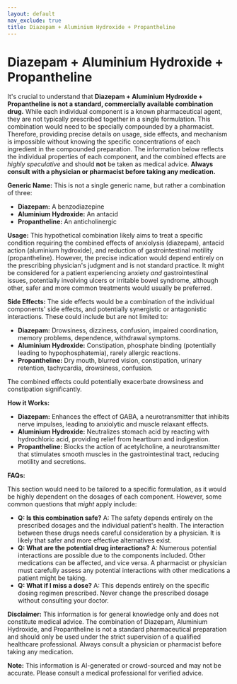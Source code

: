 ```yaml
---
layout: default
nav_exclude: true
title: Diazepam + Aluminium Hydroxide + Propantheline
---
```


# Diazepam + Aluminium Hydroxide + Propantheline

It's crucial to understand that **Diazepam + Aluminium Hydroxide + Propantheline is not a standard, commercially available combination drug.**  While each individual component is a known pharmaceutical agent, they are not typically prescribed together in a single formulation.  This combination would need to be specially compounded by a pharmacist.  Therefore, providing precise details on usage, side effects, and mechanism is impossible without knowing the specific concentrations of each ingredient in the compounded preparation.  The information below reflects the individual properties of each component, and the combined effects are *highly speculative* and should **not** be taken as medical advice.  **Always consult with a physician or pharmacist before taking any medication.**

**Generic Name:**  This is not a single generic name, but rather a combination of three:

* **Diazepam:** A benzodiazepine
* **Aluminium Hydroxide:** An antacid
* **Propantheline:** An anticholinergic


**Usage:**  This hypothetical combination likely aims to treat a specific condition requiring the combined effects of anxiolysis (diazepam), antacid action (aluminium hydroxide), and reduction of gastrointestinal motility (propantheline).  However, the precise indication would depend entirely on the prescribing physician's judgment and is not standard practice.  It might be considered for a patient experiencing anxiety *and* gastrointestinal issues, potentially involving ulcers or irritable bowel syndrome, although other, safer and more common treatments would usually be preferred.


**Side Effects:**  The side effects would be a combination of the individual components' side effects, and potentially synergistic or antagonistic interactions. These could include but are not limited to:

* **Diazepam:** Drowsiness, dizziness, confusion, impaired coordination, memory problems, dependence, withdrawal symptoms.
* **Aluminium Hydroxide:** Constipation, phosphate binding (potentially leading to hypophosphatemia), rarely allergic reactions.
* **Propantheline:** Dry mouth, blurred vision, constipation, urinary retention, tachycardia, drowsiness, confusion.

The combined effects could potentially exacerbate drowsiness and constipation significantly.


**How it Works:**

* **Diazepam:** Enhances the effect of GABA, a neurotransmitter that inhibits nerve impulses, leading to anxiolytic and muscle relaxant effects.
* **Aluminium Hydroxide:** Neutralizes stomach acid by reacting with hydrochloric acid, providing relief from heartburn and indigestion.
* **Propantheline:** Blocks the action of acetylcholine, a neurotransmitter that stimulates smooth muscles in the gastrointestinal tract, reducing motility and secretions.


**FAQs:**

This section would need to be tailored to a specific formulation, as it would be highly dependent on the dosages of each component. However, some common questions that *might* apply include:

* **Q: Is this combination safe?** A:  The safety depends entirely on the prescribed dosages and the individual patient's health.  The interaction between these drugs needs careful consideration by a physician.  It is likely that safer and more effective alternatives exist.
* **Q: What are the potential drug interactions?** A:  Numerous potential interactions are possible due to the components included.  Other medications can be affected, and vice versa.  A pharmacist or physician must carefully assess any potential interactions with other medications a patient might be taking.
* **Q: What if I miss a dose?** A:  This depends entirely on the specific dosing regimen prescribed.  Never change the prescribed dosage without consulting your doctor.


**Disclaimer:** This information is for general knowledge only and does not constitute medical advice.  The combination of Diazepam, Aluminium Hydroxide, and Propantheline is not a standard pharmaceutical preparation and should only be used under the strict supervision of a qualified healthcare professional.  Always consult a physician or pharmacist before taking any medication.


**Note:** This information is AI-generated or crowd-sourced and may not be accurate. Please consult a medical professional for verified advice.